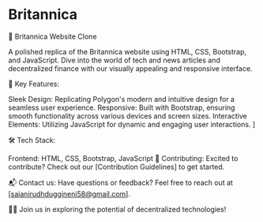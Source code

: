 # Britannica
🚀 Britannica Website Clone

A polished replica of the Britannica website using HTML, CSS, Bootstrap, and JavaScript. Dive into the world of tech and news articles and decentralized finance with our visually appealing and responsive interface.

🔗 Key Features:

Sleek Design: Replicating Polygon's modern and intuitive design for a seamless user experience.
Responsive: Built with Bootstrap, ensuring smooth functionality across various devices and screen sizes.
Interactive Elements: Utilizing JavaScript for dynamic and engaging user interactions.
]

🛠️ Tech Stack:

Frontend: HTML, CSS, Bootstrap, JavaScript
📄 Contributing:
Excited to contribute? Check out our [Contribution Guidelines] to get started.

📬 Contact us:
Have questions or feedback? Feel free to reach out at [saianirudhduggineni58@gmail.com].

👩‍💻 Join us in exploring the potential of decentralized technologies!
